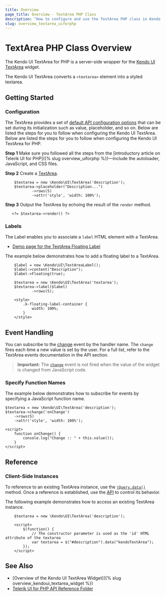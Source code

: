 ```yaml
---
title: Overview
page_title: Overview - TextArea PHP Class
description: "How to configure and use the TextArea PHP class in Kendo UI."
slug: overview_textarea_uiforphp
---
```


# TextArea PHP Class Overview

The Kendo UI TextArea for PHP is a server-side wrapper for the [Kendo UI TextArea](https://demos.telerik.com/kendo-ui/textarea/index) widget.

The Kendo UI TextArea converts a `<textarea>` element into a styled textarea.

## Getting Started

### Configuration

The TextArea provides a set of [default API configuration options](/api/php/Kendo/UI/TextArea) that can be set during its initialization such as value, placeholder, and so on. Below are listed the steps for you to follow when configuring the Kendo UI TextArea. Below are listed the steps for you to follow when configuring the Kendo UI TextArea for PHP.

**Step 1** Make sure you followed all the steps from the [introductory article on Telerik UI for PHP]({% slug overview_uiforphp %})&mdash;include the autoloader, JavaScript, and CSS files.

**Step 2** Create a [TextArea](/api/php/Kendo/UI/TextArea).
    
        $textarea = new \Kendo\UI\TextArea('description');
        $textarea->placeholder("Description...")
                ->rows(5)
                ->attr('style', 'width: 100%');


**Step 3** Output the TextArea by echoing the result of the `render` method.

       <?= $textarea->render() ?>

### Labels

The Label enables you to associate a `label` HTML element with a TextArea.

* [Demo page for the TextArea Floating Label](https://demos.telerik.com/php-ui/textarea/floating-label) 

The example below demonstrates how to add a floating label to a TextArea.

        $label = new \Kendo\UI\TextAreaLabel();
        $label->content("Description");
        $label->Floating(true);

        $textarea = new \Kendo\UI\TextArea('textarea');
        $textarea->label($label)
                ->rows(5);

        <style>
            .k-floating-label-container {
                width: 100%;
            }
        </style>

## Event Handling

You can subscribe to the [change](/api/javascript/ui/textarea/events/change) event by the handler name. The `change` fires each time a new value is set by the user. For a full list, refer to the TextArea events documentation in the API section.

> **Important:** The [`change`](/api/javascript/ui/textarea/events/change) event is not fired when the value of the widget is changed from JavaScript code. 

### Specify Function Names

The example below demonstrates how to subscribe for events by specifying a JavaScript function name.

    $textarea = new \Kendo\UI\TextArea('description');
    $textarea->change('onChange')
        ->rows(5)
        ->attr('style', 'width: 100%');

    <script>
        function onChange() {
            console.log("Change :: " + this.value());
        }
    </script>

## Reference

### Client-Side Instances

To reference to an existing TextArea instance, use the [`jQuery.data()`](https://api.jquery.com/jQuery.data/) method. Once a reference is established, use the [API](/api/javascript/ui/textarea) to control its behavior.

The following example demonstrates how to access an existing TextArea instance.


        $textarea = new \Kendo\UI\TextArea('description');

        <script>
            $(function() {
                // The constructor parameter is used as the 'id' HTML attribute of the textarea
                var textarea = $("#description").data("kendoTextArea");
            });
        </script>

## See Also

* [Overview of the Kendo UI TextArea Widget]({% slug overview_kendoui_textarea_widget %})
* [Telerik UI for PHP API Reference Folder](/api/php/Kendo/UI/TextArea)
